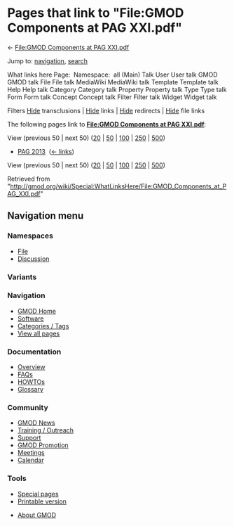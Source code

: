 <div id="mw-page-base" class="noprint">

</div>

<div id="mw-head-base" class="noprint">

</div>

<div id="content" class="mw-body" role="main">

<span id="top"></span>

<div id="mw-js-message" style="display:none;">

</div>



# <span dir="auto">Pages that link to "File:GMOD Components at PAG XXI.pdf"</span>

<div id="bodyContent">

<div id="contentSub">

← [File:GMOD Components at PAG
XXI.pdf](/wiki/File:GMOD_Components_at_PAG_XXI.pdf "File:GMOD Components at PAG XXI.pdf")

</div>

<div id="jump-to-nav" class="mw-jump">

Jump to: [navigation](#mw-navigation), [search](#p-search)

</div>

<div id="mw-content-text">

What links here Page:  Namespace:  all (Main) Talk User User talk GMOD
GMOD talk File File talk MediaWiki MediaWiki talk Template Template talk
Help Help talk Category Category talk Property Property talk Type Type
talk Form Form talk Concept Concept talk Filter Filter talk Widget
Widget talk

Filters
[Hide](/mediawiki/index.php?title=Special:WhatLinksHere/File:GMOD_Components_at_PAG_XXI.pdf&hidetrans=1 "Special:WhatLinksHere/File:GMOD Components at PAG XXI.pdf")
transclusions \|
[Hide](/mediawiki/index.php?title=Special:WhatLinksHere/File:GMOD_Components_at_PAG_XXI.pdf&hidelinks=1 "Special:WhatLinksHere/File:GMOD Components at PAG XXI.pdf")
links \|
[Hide](/mediawiki/index.php?title=Special:WhatLinksHere/File:GMOD_Components_at_PAG_XXI.pdf&hideredirs=1 "Special:WhatLinksHere/File:GMOD Components at PAG XXI.pdf")
redirects \|
[Hide](/mediawiki/index.php?title=Special:WhatLinksHere/File:GMOD_Components_at_PAG_XXI.pdf&hideimages=1 "Special:WhatLinksHere/File:GMOD Components at PAG XXI.pdf")
file links

The following pages link to **[File:GMOD Components at PAG
XXI.pdf](/wiki/File:GMOD_Components_at_PAG_XXI.pdf "File:GMOD Components at PAG XXI.pdf")**:

View (previous 50 \| next 50)
([20](/mediawiki/index.php?title=Special:WhatLinksHere/File:GMOD_Components_at_PAG_XXI.pdf&limit=20 "Special:WhatLinksHere/File:GMOD Components at PAG XXI.pdf")
\|
[50](/mediawiki/index.php?title=Special:WhatLinksHere/File:GMOD_Components_at_PAG_XXI.pdf&limit=50 "Special:WhatLinksHere/File:GMOD Components at PAG XXI.pdf")
\|
[100](/mediawiki/index.php?title=Special:WhatLinksHere/File:GMOD_Components_at_PAG_XXI.pdf&limit=100 "Special:WhatLinksHere/File:GMOD Components at PAG XXI.pdf")
\|
[250](/mediawiki/index.php?title=Special:WhatLinksHere/File:GMOD_Components_at_PAG_XXI.pdf&limit=250 "Special:WhatLinksHere/File:GMOD Components at PAG XXI.pdf")
\|
[500](/mediawiki/index.php?title=Special:WhatLinksHere/File:GMOD_Components_at_PAG_XXI.pdf&limit=500 "Special:WhatLinksHere/File:GMOD Components at PAG XXI.pdf"))

- [PAG 2013](/wiki/PAG_2013 "PAG 2013") ‎
  <span class="mw-whatlinkshere-tools">([←
  links](/mediawiki/index.php?title=Special:WhatLinksHere&target=PAG+2013 "Special:WhatLinksHere"))</span>

View (previous 50 \| next 50)
([20](/mediawiki/index.php?title=Special:WhatLinksHere/File:GMOD_Components_at_PAG_XXI.pdf&limit=20 "Special:WhatLinksHere/File:GMOD Components at PAG XXI.pdf")
\|
[50](/mediawiki/index.php?title=Special:WhatLinksHere/File:GMOD_Components_at_PAG_XXI.pdf&limit=50 "Special:WhatLinksHere/File:GMOD Components at PAG XXI.pdf")
\|
[100](/mediawiki/index.php?title=Special:WhatLinksHere/File:GMOD_Components_at_PAG_XXI.pdf&limit=100 "Special:WhatLinksHere/File:GMOD Components at PAG XXI.pdf")
\|
[250](/mediawiki/index.php?title=Special:WhatLinksHere/File:GMOD_Components_at_PAG_XXI.pdf&limit=250 "Special:WhatLinksHere/File:GMOD Components at PAG XXI.pdf")
\|
[500](/mediawiki/index.php?title=Special:WhatLinksHere/File:GMOD_Components_at_PAG_XXI.pdf&limit=500 "Special:WhatLinksHere/File:GMOD Components at PAG XXI.pdf"))

</div>

<div class="printfooter">

Retrieved from
"<http://gmod.org/wiki/Special:WhatLinksHere/File:GMOD_Components_at_PAG_XXI.pdf>"

</div>

<div id="catlinks" class="catlinks catlinks-allhidden">

</div>

<div class="visualClear">

</div>

</div>

</div>

<div id="mw-navigation">

## Navigation menu

<div id="mw-head">



<div id="left-navigation">

<div id="p-namespaces" class="vectorTabs" role="navigation"
aria-labelledby="p-namespaces-label">

### Namespaces

- <span id="ca-nstab-image"><a href="/wiki/File:GMOD_Components_at_PAG_XXI.pdf" accesskey="c"
  title="View the file page [c]">File</a></span>
- <span id="ca-talk"><a
  href="/mediawiki/index.php?title=File_talk:GMOD_Components_at_PAG_XXI.pdf&amp;action=edit&amp;redlink=1"
  accesskey="t"
  title="Discussion about the content page [t]">Discussion</a></span>

</div>

<div id="p-variants" class="vectorMenu emptyPortlet" role="navigation"
aria-labelledby="p-variants-label">

### 

### Variants[](#)

<div class="menu">

</div>

</div>

</div>





</div>

</div>

</div>

<div id="mw-panel">

<div id="p-logo" role="banner">

<a href="/wiki/Main_Page"
style="background-image: url(http://gmod.org/images/GMOD-cogs.png);"
title="Visit the main page"></a>

</div>

<div id="p-Navigation" class="portal" role="navigation"
aria-labelledby="p-Navigation-label">

### Navigation

<div class="body">

- <span id="n-GMOD-Home">[GMOD Home](/wiki/Main_Page)</span>
- <span id="n-Software">[Software](/wiki/GMOD_Components)</span>
- <span id="n-Categories-.2F-Tags">[Categories /
  Tags](/wiki/Categories)</span>
- <span id="n-View-all-pages">[View all
  pages](/wiki/Special:AllPages)</span>

</div>

</div>

<div id="p-Documentation" class="portal" role="navigation"
aria-labelledby="p-Documentation-label">

### Documentation

<div class="body">

- <span id="n-Overview">[Overview](/wiki/Overview)</span>
- <span id="n-FAQs">[FAQs](/wiki/Category:FAQ)</span>
- <span id="n-HOWTOs">[HOWTOs](/wiki/Category:HOWTO)</span>
- <span id="n-Glossary">[Glossary](/wiki/Glossary)</span>

</div>

</div>

<div id="p-Community" class="portal" role="navigation"
aria-labelledby="p-Community-label">

### Community

<div class="body">

- <span id="n-GMOD-News">[GMOD News](/wiki/GMOD_News)</span>
- <span id="n-Training-.2F-Outreach">[Training /
  Outreach](/wiki/Training_and_Outreach)</span>
- <span id="n-Support">[Support](/wiki/Support)</span>
- <span id="n-GMOD-Promotion">[GMOD
  Promotion](/wiki/GMOD_Promotion)</span>
- <span id="n-Meetings">[Meetings](/wiki/Meetings)</span>
- <span id="n-Calendar">[Calendar](/wiki/Calendar)</span>

</div>

</div>

<div id="p-tb" class="portal" role="navigation"
aria-labelledby="p-tb-label">

### Tools

<div class="body">

- <span id="t-specialpages"><a href="/wiki/Special:SpecialPages" accesskey="q"
  title="A list of all special pages [q]">Special pages</a></span>
- <span id="t-print"><a
  href="/mediawiki/index.php?title=Special:WhatLinksHere/File:GMOD_Components_at_PAG_XXI.pdf&amp;printable=yes"
  rel="alternate" accesskey="p"
  title="Printable version of this page [p]">Printable version</a></span>

</div>

</div>

</div>

</div>

<div id="footer" role="contentinfo">

- <span id="footer-places-about">[About
  GMOD](/wiki/GMOD:About "GMOD:About")</span>

<!-- -->






</div>

